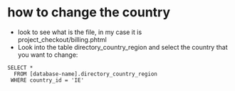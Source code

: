 # how to change the country 
* look to see what is the file, in my case it is project_checkout/billing.phtml
* Look into the table directory_country_region and select the country that you want to change:

```
SELECT *
  FROM [database-name].directory_country_region
 WHERE country_id = 'IE'
```
